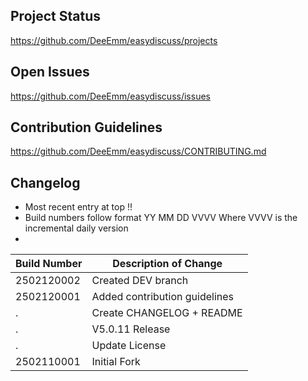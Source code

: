 ## Project Status

https://github.com/DeeEmm/easydiscuss/projects



## Open Issues

https://github.com/DeeEmm/easydiscuss/issues



## Contribution Guidelines

https://github.com/DeeEmm/easydiscuss/CONTRIBUTING.md



## Changelog

- Most recent entry at top !!
- Build numbers follow format YY MM DD VVVV Where VVVV is the incremental daily version
- 

Build Number    | Description of Change
-- | --
2502120002      | Created DEV branch
2502120001      | Added contribution guidelines
.               | Create CHANGELOG + README
.               | V5.0.11 Release
.               | Update License
2502110001      | Initial Fork
